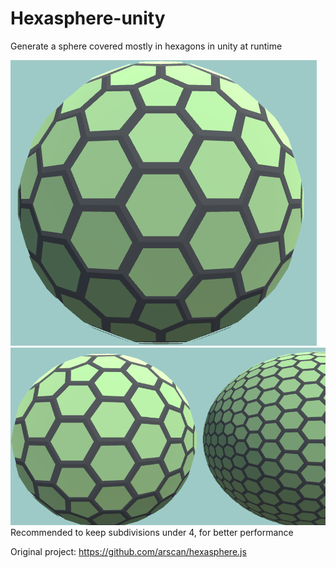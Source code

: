 # Hexasphere-unity
Generate a sphere covered mostly in hexagons in unity at runtime

![cover](cover1.png)
![cover](cover2.png)
Recommended to keep subdivisions under 4, for better performance

Original project: https://github.com/arscan/hexasphere.js
